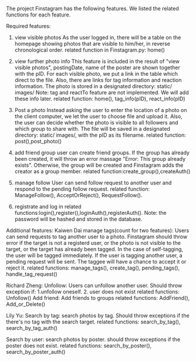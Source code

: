 The project Finstagram has the following features. We listed the related functions for each feature.

Required features:
1) view visible photos
    As the user logged in, there will be a table on the homepage showing photos that are visible to him/her, in reverse chronological order.
    related function in Finstagram.py: home()
    
2) view further photo info
    This feature is included in the result of "view visible photos", postingDate, name of the poster are shown together with the pID. For each visible photo, we put a link in the table which direct to the file. Also, there are links for tag information and reaction information. The photo is stored in a designated directory: static/ images/
    Note: tag and reactTo feature are not implemented. We will add these info later.
    related function: home(), tag_info(pID), react_info(pID)
     
3) Post a photo
    Instead asking the user to enter the location of a photo on the client computer, we let the user to choose file and upload it. Also, the user can decide whether the photo is visible to all followers and which group to share with. The file will be saved in a designated directory: static/ images/, with the pID as its filename.
    related function: post(),post_photo()
    
4) add friend group
    user can create friend groups. If the group has already been created, it will throw an  error massage "Error: This group already exists". Otherwise, the group will be created and Finstagram adds the creator as a group member.
    related function:create_group(),createAuth()

5) manage follow
    User can send follow request to another user and respond to the pending follow request.
    related function: ManageFollow(), AcceptOrReject(), RequestFollow().
    
6) registrate and log in
    related functions:login(),register(),loginAuth(),registerAuth(). Note: the password will be hashed and stored in the database.
    
Additional features:
Kaiwen Dai
manage tags(count for two features):
    Users can send requests to tag another user to a photo. Finstagram should throw error if the target is not a registerd user, or the photo is not visible to the target, or the target has already been tagged. In the case of self-tagging, the user will be tagged immediately. If the user is tagging another user, a pending request will be sent. The taggee will have a chance to accept it or reject it.
    related functions: manage_tags(), create_tag(), pending_tags(), handle_tag_request()
    
Richard Zheng:
Unfollow:
    Users can unfollow another user. Should throw exception if: 1.unfollow oneself. 2. user does not exist
    related functions: Unfollow()
Add friend:
    Add friends to groups
    related functions: AddFriend(), Add_or_Delete()
    
Lily Yu:
Search by tag:
    search photos by tag. Should throw exceptions if the there's no tag with the search target.
    related functions: search_by_tag(), search_by_tag_auth()
    
Search by user:
    search photos by poster. should throw exceptions if the poster does not exist.
    related functions: search_by_poster(), search_by_poster_auth()
    
  

